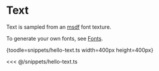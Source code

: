# Text

Text is sampled from an [msdf](https://webgpu.github.io/webgpu-samples/?sample=textRenderingMsdf) font texture.

To generate your own fonts, see [Fonts](text-fonts.md).

{toodle=snippets/hello-text.ts width=400px height=400px}

<<< @/snippets/hello-text.ts
